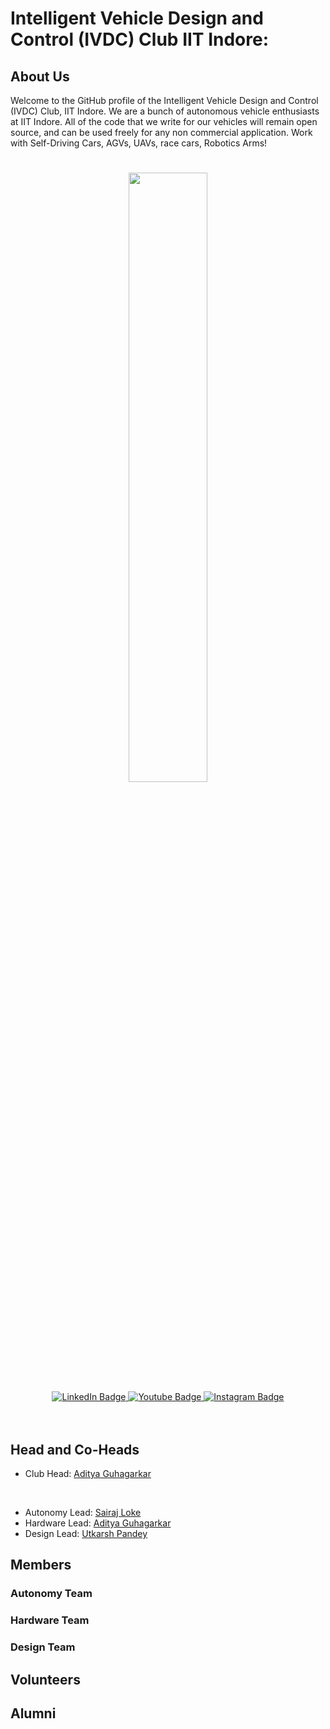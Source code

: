 # Intelligent Vehicle Design and Control (IVDC) Club IIT Indore: 

## About Us

Welcome to the GitHub profile of the Intelligent Vehicle Design and Control (IVDC) Club, IIT Indore. We are a bunch of autonomous vehicle enthusiasts at IIT Indore.
All of the code that we write for our vehicles will remain open source, and can be used freely for any non commercial application.
Work with Self-Driving Cars, AGVs, UAVs, race cars, Robotics Arms!
#

<div id="header" align="center">
  <img src="https://github.com/IVDC-Club-IIT-Indore/.github/blob/main/profile/content/introgif.gif" width="50%"/>
</div>
<div id="badges" align="center">
  <a href="https://www.linkedin.com/company/ivdc-iiti/">
    <img src="https://img.shields.io/badge/LinkedIn-blue?style=for-the-badge&logo=linkedin&logoColor=white" alt="LinkedIn Badge"/>
  </a>
  <a href="https://www.youtube.com/channel/UCXQNUpm9a4OnnrQAUUNj6fA/about">
    <img src="https://img.shields.io/badge/YouTube-red?style=for-the-badge&logo=youtube&logoColor=white" alt="Youtube Badge"/>
  </a>
<!--  <a href="https://twitter.com/ivdc_club)">
    <img src="https://img.shields.io/badge/Discord-blue?style=for-the-badge&logo=discord&logoColor=white" alt="Discord Badge"/>
  </a>  -->
  <a href="https://www.instagram.com/ivdc_iiti/">
    <img src="https://img.shields.io/badge/Instagram-blue?style=for-the-badge&logo=instagram&logoColor=white" alt="Instagram Badge"/>
  </a>
</div>
<br>
<div align="center">
  <img src="https://komarev.com/ghpvc/?username=IVDC-Club-IIT-Indore&style=flat-square&color=blue" alt=""/>
  </div>
<br>



## Head and Co-Heads
- Club Head: [Aditya Guhagarkar](https://github.com/AG10GA) 
<br>

- Autonomy Lead: [Sairaj Loke](https://github.com/SairajLoke)
- Hardware Lead: [Aditya Guhagarkar](https://github.com/AG10GA)
- Design      Lead: [Utkarsh Pandey](https://github.com/IVDC-Club-IIT-Indore)

## Members

### Autonomy Team

### Hardware Team

### Design Team


## Volunteers


## Alumni
